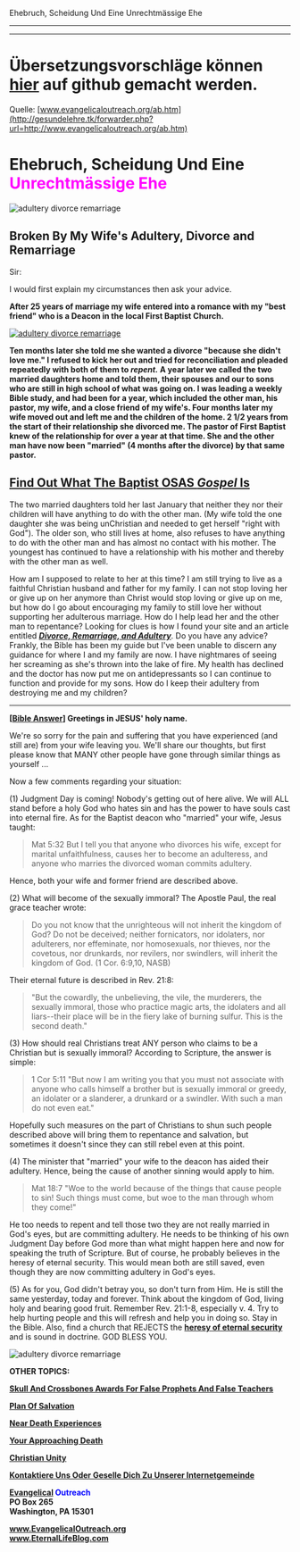 <!--t Ehebruch, Scheidung Und Eine Unrechtmässige Ehe - in Arbeit (0% übersetzt) t-->
<!--d Pornografiesucht, Pornografie, Porno, Sucht, Süchtig, Pornografiesüchtig, Freiheit von Pornografiesucht, Freiheit von Pornografie, Begierde, Begierden, Lust, Geil, Wollust, Schmutzige Gedanken, Freiheit von Schmutzigen Gedanken d-->

Ehebruch, Scheidung Und Eine Unrechtmässige Ehe

- - - 
- - -

# Übersetzungsvorschläge können [hier](https://github.com/gesundelehre/gesundelehre_translate/blob/master/content/static/unzucht-homosexualitaet-ehebruch/ehebruch-scheidung-und-eine-unrechtmaessige-ehe.md) auf github gemacht werden.

Quelle: [www.evangelicaloutreach.org/ab.htm](http://gesundelehre.tk/forwarder.php?url=http://www.evangelicaloutreach.org/ab.htm)


# Ehebruch, Scheidung Und Eine <font color="magenta">Unrechtmässige Ehe</font>


![adultery divorce remarriage](../../files/pictures/021.gif)


## Broken By My Wife's Adultery, Divorce and Remarriage

Sir:

I would first explain my circumstances then ask your advice.

**After 25 years of marriage my wife entered into a romance with my "best friend" who is a Deacon in the local First Baptist Church.** 

[![adultery divorce remarriage](../../files/pictures/adultery-divorce-remarriage-osas.jpg "Eternal security HERESY leads at times to adultery, divorce and remarriage.")](http://gesundelehre.tk/forwarder.php?url=http://www.evangelicaloutreach.org/divorce.html)

**Ten months later she told me she wanted a divorce "because she didn't love me." I refused to kick her out and tried for reconciliation and pleaded repeatedly with both of them to _repent._ A year later we called the two married daughters home and told them, their spouses and our to sons who are still in high school of what was going on. I was leading a weekly Bible study, and had been for a year, which included the other man, his pastor, my wife, and a close friend of my wife's. Four months later my wife moved out and left me and the children of the home. 2 1/2 years from the start of their relationship she divorced me. The pastor of First Baptist knew of the relationship for over a year at that time. She and the other man have now been "married" (4 months after the divorce) by that same pastor.**

## [Find Out What The Baptist OSAS _Gospel_ Is](http://gesundelehre.tk/forwarder.php?url=http://www.evangelicaloutreach.org/whichgospel.htm)

The two married daughters told her last January that neither they nor their children will have anything to do with the other man. (My wife told the one daughter she was being unChristian and needed to get herself "right with God"). The older son, who still lives at home, also refuses to have anything to do with the other man and has almost no contact with his mother. The youngest has continued to have a relationship with his mother and thereby with the other man as well.

How am I supposed to relate to her at this time? I am still trying to live as a faithful Christian husband and father for my family. I can not stop loving her or give up on her anymore than Christ would stop loving or give up on me, but how do I go about encouraging my family to still love her without supporting her adulterous marriage. How do I help lead her and the other man to repentance? Looking for clues is how I found your site and an article entitled _**[Divorce, Remarriage, and Adultery](http://gesundelehre.tk/forwarder.php?url=http://www.evangelicaloutreach.org/divorce.html)**_. Do you have any advice? Frankly, the Bible has been my guide but I've been unable to discern any guidance for where I and my family are now. I have nightmares of seeing her screaming as she's thrown into the lake of fire. My health has declined and the doctor has now put me on antidepressants so I can continue to function and provide for my sons. How do I keep their adultery from destroying me and my children?

* * *

**[[Bible Answer](http://gesundelehre.tk/forwarder.php?url=http://www.evangelicaloutreach.org/bible-answers.html)] Greetings in JESUS' holy name.**

We're so sorry for the pain and suffering that you have experienced (and still are) from your wife leaving you. We'll share our thoughts, but first please know that MANY other people have gone through similar things as yourself ...

Now a few comments regarding your situation:

(1) Judgment Day is coming! Nobody's getting out of here alive. We will ALL stand before a holy God who hates sin and has the power to have souls cast into eternal fire. As for the Baptist deacon who "married" your wife, Jesus taught:

> Mat 5:32 But I tell you that anyone who divorces his wife, except for marital unfaithfulness, causes her to become an adulteress, and anyone who marries the divorced woman commits adultery.

Hence, both your wife and former friend are described above.

(2) What will become of the sexually immoral? The Apostle Paul, the real grace teacher wrote:

> Do you not know that the unrighteous will not inherit the kingdom of God? Do not be deceived; neither fornicators, nor idolaters, nor adulterers, nor effeminate, nor homosexuals, nor thieves, nor the covetous, nor drunkards, nor revilers, nor swindlers, will inherit the kingdom of God. (1 Cor. 6:9,10, NASB)

Their eternal future is described in Rev. 21:8:

> "But the cowardly, the unbelieving, the vile, the murderers, the sexually immoral, those who practice magic arts, the idolaters and all liars--their place will be in the fiery lake of burning sulfur. This is the second death."

(3) How should real Christians treat ANY person who claims to be a Christian but is sexually immoral? According to Scripture, the answer is simple:

> 1 Cor 5:11 "But now I am writing you that you must not associate with anyone who calls himself a brother but is sexually immoral or greedy, an idolater or a slanderer, a drunkard or a swindler. With such a man do not even eat."

Hopefully such measures on the part of Christians to shun such people described above will bring them to repentance and salvation, but sometimes it doesn't since they can still rebel even at this point.

(4) The minister that "married" your wife to the deacon has aided their adultery. Hence, being the cause of another sinning would apply to him.

> Mat 18:7 "Woe to the world because of the things that cause people to sin! Such things must come, but woe to the man through whom they come!"

He too needs to repent and tell those two they are not really married in God's eyes, but are committing adultery. He needs to be thinking of his own Judgment Day before God more than what might happen here and now for speaking the truth of Scripture. But of course, he probably believes in the heresy of eternal security. This would mean both are still saved, even though they are now committing adultery in God's eyes.

(5) As for you, God didn't betray you, so don't turn from Him. He is still the same yesterday, today and forever. Think about the kingdom of God, living holy and bearing good fruit. Remember Rev. 21:1-8, especially v. 4\. Try to help hurting people and this will refresh and help you in doing so. Stay in the Bible. Also, find a church that REJECTS the **[heresy of eternal security](http://gesundelehre.tk/forwarder.php?url=http://www.evangelicaloutreach.org/eternal-security.html)** and is sound in doctrine. GOD BLESS YOU.

![adultery divorce remarriage](../../files/pictures/line2.gif)

**OTHER TOPICS:**

**[Skull And Crossbones Awards For False Prophets And False Teachers](http://gesundelehre.tk/forwarder.php?url=http://www.evangelicaloutreach.org/Skull_And_Crossbones.html)**

**[Plan Of Salvation](http://gesundelehre.tk/forwarder.php?url=http://www.evangelicaloutreach.org/plan-of-salvation.html)**

**[Near Death Experiences](http://gesundelehre.tk/forwarder.php?url=http://www.evangelicaloutreach.org/nde.html)**

**[Your Approaching Death](http://gesundelehre.tk/forwarder.php?url=http://www.evangelicaloutreach.org/approaching-death.html)**

**[Christian Unity](http://gesundelehre.tk/forwarder.php?url=http://www.evangelicaloutreach.org/unity.html)**

[**Kontaktiere Uns Oder Geselle Dich Zu Unserer Internetgemeinde**](http://gesundelehre.tk/forwarder.php?url=http://www.evangelicaloutreach.org/contact.html)

**[Evangelical](http://gesundelehre.tk/forwarder.php?url=http://www.evangelicaloutreach.org/index.html) <font color="blue">Outreach</font>**  
**PO Box 265**  
**Washington, PA 15301**

**www.EvangelicalOutreach.org**  
**www.EternalLifeBlog.com**